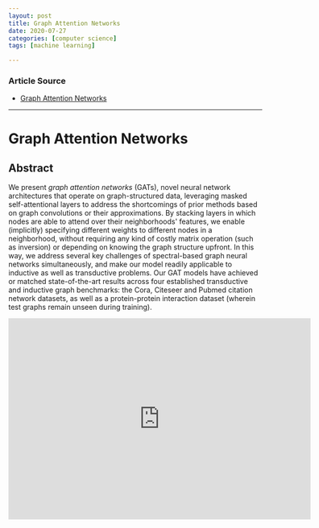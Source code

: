 ```yaml
---
layout: post
title: Graph Attention Networks
date: 2020-07-27
categories: [computer science]
tags: [machine learning]

---
```


### Article Source
* [Graph Attention Networks](https://www.youtube.com/watch?v=hUrbS1BhBWc)

----


# Graph Attention Networks

## Abstract

We present *graph attention networks* (GATs), novel neural network architectures that operate on graph-structured data, leveraging masked self-attentional layers to address the shortcomings of prior methods based on graph convolutions or their approximations. By stacking layers in which nodes are able to attend over their neighborhoods' features, we enable (implicitly) specifying different weights to different nodes in a neighborhood, without requiring any kind of costly matrix operation (such as inversion) or depending on knowing the graph structure upfront. In this way, we address several key challenges of spectral-based graph neural networks simultaneously, and make our model readily applicable to inductive as well as transductive problems. Our GAT models have achieved or matched state-of-the-art results across four established transductive and inductive graph benchmarks: the Cora, Citeseer and Pubmed citation network datasets, as well as a protein-protein interaction dataset (wherein test graphs remain unseen during training). 
 
<iframe width="600" height="400" src="https://www.youtube.com/embed/zMIs20GUK_w" frameborder="0" allow="accelerometer; autoplay; encrypted-media; gyroscope; picture-in-picture" allowfullscreen></iframe>